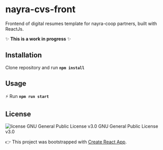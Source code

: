# nayra-cvs-front

Frontend of digital resumes template for nayra-coop partners, built with ReactJs.
 
:sparkles: **This is a work in progress** :sparkles: 

## Installation

Clone repository and run **`npm install`**

## Usage

 :zap: Run **`npm run start`**

## License
<img src="https://img.shields.io/badge/license-GPL--3-brightgreen" alt="license GNU General Public License v3.0">   GNU General Public License v3.0

:point_right: This project was bootstrapped with [Create React App](https://github.com/facebook/create-react-app).
